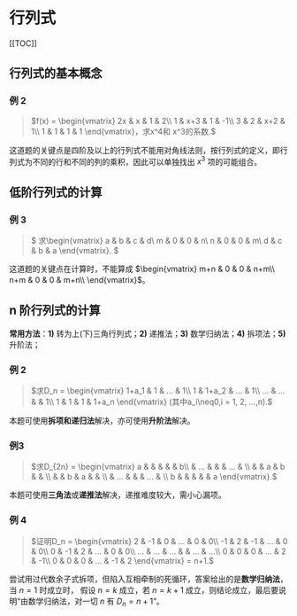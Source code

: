 # 行列式

[[TOC]]

## 行列式的基本概念

### 例 2

> $f(x) = \begin{vmatrix}
 2x & x & 1 & 2\\
 1 & x+3 & 1 & -1\\
 3 & 2 & x+2 & 1\\
 1 & 1 & 1 & 1
\end{vmatrix}，求x^4和 x^3的系数.$

这道题的关键点是四阶及以上的行列式不能用对角线法则，按行列式的定义，即行列式为不同的行和不同的列的乘积，因此可以单独找出 $x^3$ 项的可能组合。


## 低阶行列式的计算


### 例 3

> $
> 求\begin{vmatrix}
 a & b & c & d\\
 m & 0 & 0 & n\\
 n & 0 & 0 & m\\
 d & c & b & a
\end{vmatrix}.
> $

这道题的关键点在计算时，不能算成 $\begin{vmatrix}
 m+n & 0 & 0 & n+m\\
 n+m & 0 & 0 & m+n\\
\end{vmatrix}$。


## n 阶行列式的计算

**常用方法**：**1)** 转为上(下)三角行列式；**2)** 递推法；**3)** 数学归纳法；**4)** 拆项法；**5)** 升阶法；

### 例 2

> $求D_n = \begin{vmatrix}
 1+a_1 & 1 & ... & 1\\
 1 & 1+a_2 & ... & 1\\
 ... & ... &     & 1\\
 1 & 1 & 1 & 1+a_n
\end{vmatrix} (其中a_i\neq0,i = 1, 2, ...,n).$

本题可使用**拆项和递归法**解决，亦可使用**升阶法**解决。


### 例3


> $求D_{2n} = \begin{vmatrix}
 a &  &  &  &  & b\\
  & ... &  &  & ... & \\
  &  & a & b &  & \\
  &  & b & a &  & \\
  & ... &  &  & ... & \\
 b &  &  &  &  & a
\end{vmatrix}.$

本题可使用**三角法**或**递推法**解决，递推难度较大，需小心漏项。

### 例 4

> $证明D_n = \begin{vmatrix}
 2 & -1 & 0 & ... & 0 & 0\\
 -1 & 2 & -1 & ... & 0 & 0\\
 0 & -1 & 2 & ... & 0 & 0\\
 ... & ... & ... &  & ... & ...\\
 0 & 0 & 0 & ... & 2 & -1\\
 0 & 0 & 0 & ... & -1 & 2
\end{vmatrix} = n+1.$

尝试用过代数余子式拆项，但陷入互相牵制的死循环，答案给出的是**数学归纳法**，当 $n = 1$ 时成立时， 假设 $n=k$ 成立，若 $n=k+1$ 成立，则结论成立，最后要说明“由数学归纳法，对一切 $n$ 有 $D_n = n + 1$”。